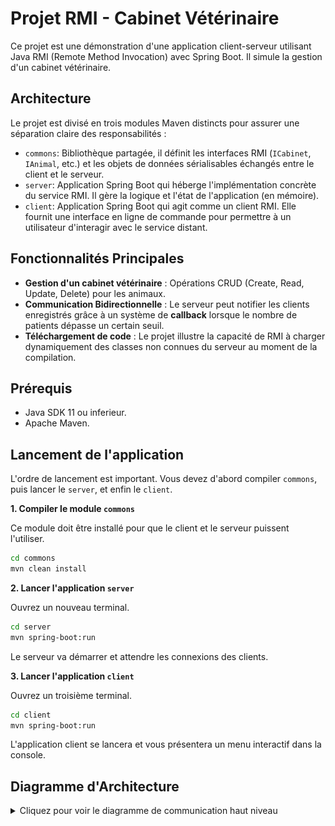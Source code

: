 # Projet RMI - Cabinet Vétérinaire

Ce projet est une démonstration d'une application client-serveur utilisant Java RMI (Remote Method Invocation) avec Spring Boot. Il simule la gestion d'un cabinet vétérinaire.

## Architecture

Le projet est divisé en trois modules Maven distincts pour assurer une séparation claire des responsabilités :

*   `commons`: Bibliothèque partagée, il définit les interfaces RMI (`ICabinet`, `IAnimal`, etc.) et les objets de données sérialisables échangés entre le client et le serveur.
*   `server`: Application Spring Boot qui héberge l'implémentation concrète du service RMI. Il gère la logique et l'état de l'application (en mémoire).
*   `client`: Application Spring Boot qui agit comme un client RMI. Elle fournit une interface en ligne de commande pour permettre à un utilisateur d'interagir avec le service distant.

## Fonctionnalités Principales

*   **Gestion d'un cabinet vétérinaire** : Opérations CRUD (Create, Read, Update, Delete) pour les animaux.
*   **Communication Bidirectionnelle** : Le serveur peut notifier les clients enregistrés grâce à un système de **callback** lorsque le nombre de patients dépasse un certain seuil.
*   **Téléchargement de code** : Le projet illustre la capacité de RMI à charger dynamiquement des classes non connues du serveur au moment de la compilation.

## Prérequis

*   Java SDK 11 ou inferieur.
*   Apache Maven.

## Lancement de l'application

L'ordre de lancement est important. Vous devez d'abord compiler `commons`, puis lancer le `server`, et enfin le `client`.

**1. Compiler le module `commons`**

Ce module doit être installé pour que le client et le serveur puissent l'utiliser.

```bash
cd commons
mvn clean install
```

**2. Lancer l'application `server`**

Ouvrez un nouveau terminal.

```bash
cd server
mvn spring-boot:run
```
Le serveur va démarrer et attendre les connexions des clients.

**3. Lancer l'application `client`**

Ouvrez un troisième terminal.

```bash
cd client
mvn spring-boot:run
```
L'application client se lancera et vous présentera un menu interactif dans la console.

## Diagramme d'Architecture

<details>
<summary>Cliquez pour voir le diagramme de communication haut niveau</summary>

![Diagramme de communication](images/proget.png)

</details>
